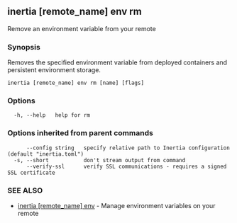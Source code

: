 ## inertia [remote_name] env rm

Remove an environment variable from your remote

### Synopsis

Removes the specified environment variable from deployed containers
and persistent environment storage.

```
inertia [remote_name] env rm [name] [flags]
```

### Options

```
  -h, --help   help for rm
```

### Options inherited from parent commands

```
      --config string   specify relative path to Inertia configuration (default "inertia.toml")
  -s, --short           don't stream output from command
      --verify-ssl      verify SSL communications - requires a signed SSL certificate
```

### SEE ALSO

* [inertia [remote_name] env](inertia_[remote_name]_env.md)	 - Manage environment variables on your remote

